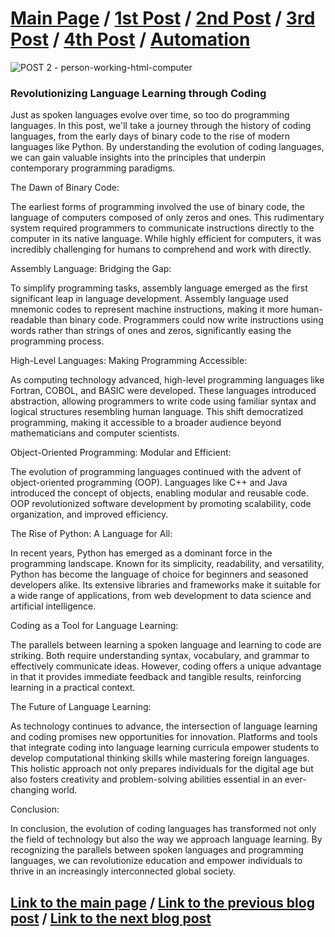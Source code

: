 # [Main Page](README.md) / [1st Post](postno1.md) / [2nd Post](postno2.md) / [3rd Post](postno3.md) / [4th Post](postno4.md) / [Automation](automation.md) 
![POST 2 - person-working-html-computer](https://github.com/23W-GBAC/Youssef.Daoud/assets/63427786/dab54099-ec2c-466c-bc34-4f3cdda320c3)


### Revolutionizing Language Learning through Coding
Just as spoken languages evolve over time, so too do programming languages. In this post, we'll take a journey through the history of coding languages, from the early days of binary code to the rise of modern languages like Python. By understanding the evolution of coding languages, we can gain valuable insights into the principles that underpin contemporary programming paradigms.

The Dawn of Binary Code:

The earliest forms of programming involved the use of binary code, the language of computers composed of only zeros and ones. This rudimentary system required programmers to communicate instructions directly to the computer in its native language. While highly efficient for computers, it was incredibly challenging for humans to comprehend and work with directly.

Assembly Language: Bridging the Gap:

To simplify programming tasks, assembly language emerged as the first significant leap in language development. Assembly language used mnemonic codes to represent machine instructions, making it more human-readable than binary code. Programmers could now write instructions using words rather than strings of ones and zeros, significantly easing the programming process.

High-Level Languages: Making Programming Accessible:

As computing technology advanced, high-level programming languages like Fortran, COBOL, and BASIC were developed. These languages introduced abstraction, allowing programmers to write code using familiar syntax and logical structures resembling human language. This shift democratized programming, making it accessible to a broader audience beyond mathematicians and computer scientists.

Object-Oriented Programming: Modular and Efficient:

The evolution of programming languages continued with the advent of object-oriented programming (OOP). Languages like C++ and Java introduced the concept of objects, enabling modular and reusable code. OOP revolutionized software development by promoting scalability, code organization, and improved efficiency.

The Rise of Python: A Language for All:

In recent years, Python has emerged as a dominant force in the programming landscape. Known for its simplicity, readability, and versatility, Python has become the language of choice for beginners and seasoned developers alike. Its extensive libraries and frameworks make it suitable for a wide range of applications, from web development to data science and artificial intelligence.

Coding as a Tool for Language Learning:

The parallels between learning a spoken language and learning to code are striking. Both require understanding syntax, vocabulary, and grammar to effectively communicate ideas. However, coding offers a unique advantage in that it provides immediate feedback and tangible results, reinforcing learning in a practical context.

The Future of Language Learning:

As technology continues to advance, the intersection of language learning and coding promises new opportunities for innovation. Platforms and tools that integrate coding into language learning curricula empower students to develop computational thinking skills while mastering foreign languages. This holistic approach not only prepares individuals for the digital age but also fosters creativity and problem-solving abilities essential in an ever-changing world.

 Conclusion:

In conclusion, the evolution of coding languages has transformed not only the field of technology but also the way we approach language learning. By recognizing the parallels between spoken languages and programming languages, we can revolutionize education and empower individuals to thrive in an increasingly interconnected global society.


## [Link to the main page](README.md) / [Link to the previous blog post](postno1.md) / [Link to the next blog post](postno3.md)
